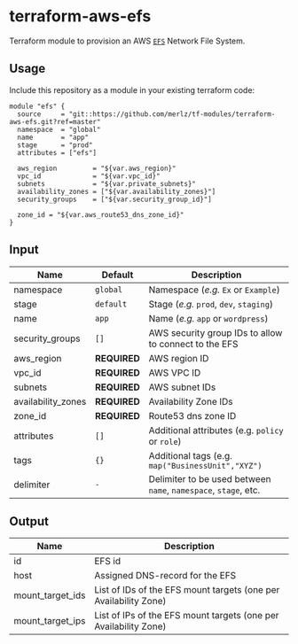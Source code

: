 # terraform-aws-efs

Terraform module to provision an AWS [`EFS`](https://aws.amazon.com/efs/) Network File System.


## Usage

Include this repository as a module in your existing terraform code:

```hcl
module "efs" {
  source     = "git::https://github.com/merlz/tf-modules/terraform-aws-efs.git?ref=master"
  namespace  = "global"
  name       = "app"
  stage      = "prod"
  attributes = ["efs"]

  aws_region         = "${var.aws_region}"
  vpc_id             = "${var.vpc_id}"
  subnets            = "${var.private_subnets}"
  availability_zones = ["${var.availability_zones}"]
  security_groups    = ["${var.security_group_id}"]

  zone_id = "${var.aws_route53_dns_zone_id}"
}
```

## Input

|  Name  |  Default  |  Description  |
|--------|-----------|---------------|
| namespace | `global` | Namespace (_e.g._ `Ex` or `Example`) |
| stage | `default` | Stage (_e.g._ `prod`, `dev`, `staging`) |
| name | `app` | Name (_e.g._ `app` or `wordpress`) |
| security_groups | `[]` | AWS security group IDs to allow to connect to the EFS |
| aws_region | __REQUIRED__ | AWS region ID |
| vpc_id | __REQUIRED__ | AWS VPC ID |
| subnets | __REQUIRED__ | AWS subnet IDs |
| availability_zones | __REQUIRED__ | Availability Zone IDs |
| zone_id | __REQUIRED__ | Route53 dns zone ID |
| attributes | `[]` | Additional attributes (e.g. `policy` or `role`) |
| tags | `{}` | Additional tags  (e.g. `map("BusinessUnit","XYZ")` |
| delimiter | `-` | Delimiter to be used between `name`, `namespace`, `stage`, etc. |


## Output

|  Name  |  Description  |
|--------|---------------|
| id | EFS id |
| host | Assigned DNS-record for the EFS |
| mount_target_ids | List of IDs of the EFS mount targets (one per Availability Zone) |
| mount_target_ips | List of IPs of the EFS mount targets (one per Availability Zone) |
